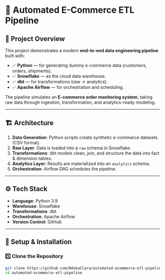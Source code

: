 # 🛒 Automated E-Commerce ETL Pipeline  

## 📌 Project Overview  
This project demonstrates a modern **end-to-end data engineering pipeline** built with:  

- ✅ **Python** — for generating dummy e-commerce data (customers, orders, shipments).  
- ✅ **Snowflake** — as the cloud data warehouse.  
- ✅ **dbt** — for transformations (raw → analytics).  
- ✅ **Apache Airflow** — for orchestration and scheduling.  

The pipeline simulates an **E-commerce order monitoring system**, taking raw data through ingestion, transformation, and analytics-ready modeling.  

---

## 🏗️ Architecture  
1. **Data Generation**: Python scripts create synthetic e-commerce datasets (CSV format).  
2. **Raw Layer**: Data is loaded into a `raw` schema in Snowflake.  
3. **Transformations**: dbt models clean, join, and structure the data into fact & dimension tables.  
4. **Analytics Layer**: Results are materialized into an `analytics` schema.  
5. **Orchestration**: Airflow DAG schedules the pipeline.  

---

## ⚙️ Tech Stack  
- **Language**: Python 3.9  
- **Warehouse**: Snowflake  
- **Transformations**: dbt  
- **Orchestration**: Apache Airflow  
- **Version Control**: GitHub  

---

## 🚀 Setup & Installation  

### 1️⃣ Clone the Repository  
```bash
git clone https://github.com/NdukaClara/automated-ecommerce-etl-pipeline.git
cd automated-ecommerce-etl-pipeline

